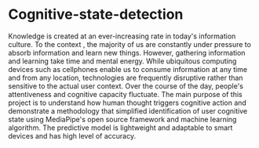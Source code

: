 # Cognitive-state-detection
Knowledge is created at an ever-increasing rate in today's information culture. To the context , the majority of us are constantly under pressure to absorb information and learn new things. However, gathering information and learning take time and mental energy. While ubiquitous computing devices such as cellphones enable us to consume information at any time and from any location, technologies are frequently disruptive rather than sensitive to the actual user context. Over the course of the day, people's attentiveness and cognitive capacity fluctuate. The main purpose of this project is to understand how human thought triggers cognitive action and demonstrate a methodology that simplified identification of user cognitive state using MediaPipe's open source framework and machine learning algorithm. The predictive model is lightweight and adaptable to smart devices and has high level of accuracy.
